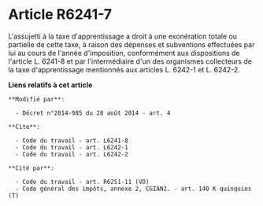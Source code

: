 # Article R6241-7

L'assujetti à la taxe d'apprentissage a droit à une exonération totale ou partielle de cette taxe, à raison des dépenses et
subventions effectuées par lui au cours de l'année d'imposition, conformément aux dispositions de l'article L. 6241-8 et par
l'intermédiaire d'un des organismes collecteurs de la taxe d'apprentissage mentionnés aux articles L. 6242-1 et L. 6242-2.

**Liens relatifs à cet article**

	**Modifié par**:

	  - Décret n°2014-985 du 28 août 2014 - art. 4

	**Cite**:

	  - Code du travail - art. L6241-8
	  - Code du travail - art. L6242-1
	  - Code du travail - art. L6242-2

	**Cité par**:

	  - Code du travail - art. R6251-11 (VD)
	  - Code général des impôts, annexe 2, CGIAN2. - art. 140 K quinquies (T)
